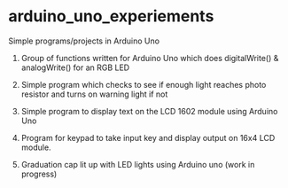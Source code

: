 # arduino_uno_experiements
Simple programs/projects in Arduino Uno

1) Group of functions written for Arduino Uno which does digitalWrite() & analogWrite() for an RGB LED

2) Simple program which checks to see if enough light reaches photo resistor and turns on warning light if not

3) Simple program to display text on the LCD 1602 module using Arduino Uno
4) Program for keypad to take input key and display output on 16x4 LCD module. 

5) Graduation cap lit up with LED lights using Arduino uno (work in progress)
